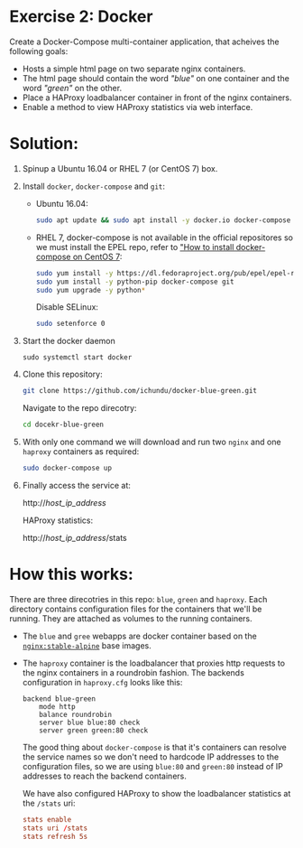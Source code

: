 Exercise 2: Docker
==================

Create a Docker-Compose multi-container application, that acheives the following goals:

- Hosts a simple html page on two separate nginx containers.
- The html page should contain the word *"blue"* on one container and the word *"green"* on the other.
- Place a HAProxy loadbalancer container in front of the nginx containers.
- Enable a method to view HAProxy statistics via web interface.


Solution:
=========

1. Spinup a Ubuntu 16.04 or RHEL 7 (or CentOS 7) box.
2. Install `docker`, `docker-compose` and `git`:

    - Ubuntu 16.04:

        ```bash
        sudo apt update && sudo apt install -y docker.io docker-compose git
        ```

    - RHEL 7, docker-compose is not available in the official repositores so we must install the EPEL repo, refer to ["How to install docker-compose on CentOS 7](https://www.digitalocean.com/community/tutorials/how-to-install-and-use-docker-compose-on-centos-7):

        ```bash
        sudo yum install -y https://dl.fedoraproject.org/pub/epel/epel-release-latest-7.noarch.rpm
        sudo yum install -y python-pip docker-compose git
        sudo yum upgrade -y python*
        ```

        Disable SELinux:

        ```bash
        sudo setenforce 0
        ```

3. Start the docker daemon

    ```
    sudo systemctl start docker
    ```

4. Clone this repository:

    ```bash
    git clone https://github.com/ichundu/docker-blue-green.git
    ```

    Navigate to the repo direcotry:

    ```bash
    cd docekr-blue-green
    ```

5. With only one command we will download and run two `nginx` and one `haproxy` containers as required:

    ```bash
    sudo docker-compose up
    ```

6. Finally access the service at:

    http://*host_ip_address*

    HAProxy statistics:

    http://*host_ip_address*/stats

    
How this works:
===============

There are three direcotries in this repo: `blue`, `green` and `haproxy`.
Each directory contains configuration files for the containers that we'll be running. They are attached as volumes to the running containers.

- The `blue` and `gree` webapps are docker container based on the [`nginx:stable-alpine`](https://hub.docker.com/_/nginx/) base images.
- The `haproxy` container is the loadbalancer that proxies http requests to the nginx containers in a roundrobin fashion. The backends configuration in `haproxy.cfg` looks like this:

    ```
    backend blue-green
        mode http
        balance roundrobin
        server blue blue:80 check
        server green green:80 check
    ```

    The good thing about `docker-compose` is that it's containers can resolve the service names so we don't need to hardcode IP addresses to the configuration files, so we are using `blue:80` and `green:80` instead of IP addresses to reach the backend containers.

    We have also configured HAProxy to show the loadbalancer statistics at the `/stats` uri:

    ```conf
    stats enable 
    stats uri /stats   
    stats refresh 5s 
    ```
